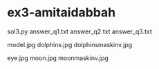 # ex3-amitaidabbah

sol3.py
answer_q1.txt
answer_q2.txt
answer_q3.txt

model.jpg
dolphins.jpg
dolphinsmaskinv.jpg

eye.jpg
moon.jpg
moonmaskinv.jpg